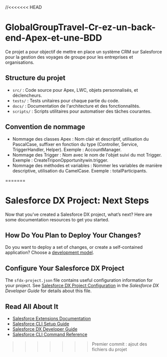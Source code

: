 //<<<<<<< HEAD
# GlobalGroupTravel-Cr-ez-un-back-end-Apex-et-une-BDD

Ce projet a pour objectif de mettre en place un système CRM sur Salesforce pour la gestion des voyages de groupe pour les entreprises et organisations.

## Structure du projet

- `src/` : Code source pour Apex, LWC, objets personnalisés, et déclencheurs.
- `tests/` : Tests unitaires pour chaque partie du code.
- `docs/` : Documentation de l'architecture et des fonctionnalités.
- `scripts/` : Scripts utilitaires pour automatiser des tâches courantes.

## Convention de nommage

- Nommage des classes Apex : Nom clair et descriptif, utilisation du PascalCase, suffixer en fonction du type (Controller, Service, TriggerHandler, Helper). Exemple : AccountManager.
- Nommage des Trigger :  Nom avec le nom de l'objet suivi du mot Trigger. Exemple : CreateTriponOpportunitywin.trigger.
- Nommage des méthodes et variables : Nommer les variables de manière descriptive, utilisation du CamelCase. Exemple : totalParticipants.

=======
# Salesforce DX Project: Next Steps

Now that you’ve created a Salesforce DX project, what’s next? Here are some documentation resources to get you started.

## How Do You Plan to Deploy Your Changes?

Do you want to deploy a set of changes, or create a self-contained application? Choose a [development model](https://developer.salesforce.com/tools/vscode/en/user-guide/development-models).

## Configure Your Salesforce DX Project

The `sfdx-project.json` file contains useful configuration information for your project. See [Salesforce DX Project Configuration](https://developer.salesforce.com/docs/atlas.en-us.sfdx_dev.meta/sfdx_dev/sfdx_dev_ws_config.htm) in the _Salesforce DX Developer Guide_ for details about this file.

## Read All About It

- [Salesforce Extensions Documentation](https://developer.salesforce.com/tools/vscode/)
- [Salesforce CLI Setup Guide](https://developer.salesforce.com/docs/atlas.en-us.sfdx_setup.meta/sfdx_setup/sfdx_setup_intro.htm)
- [Salesforce DX Developer Guide](https://developer.salesforce.com/docs/atlas.en-us.sfdx_dev.meta/sfdx_dev/sfdx_dev_intro.htm)
- [Salesforce CLI Command Reference](https://developer.salesforce.com/docs/atlas.en-us.sfdx_cli_reference.meta/sfdx_cli_reference/cli_reference.htm)
>>>>>>> Premier commit : ajout des fichiers du projet
